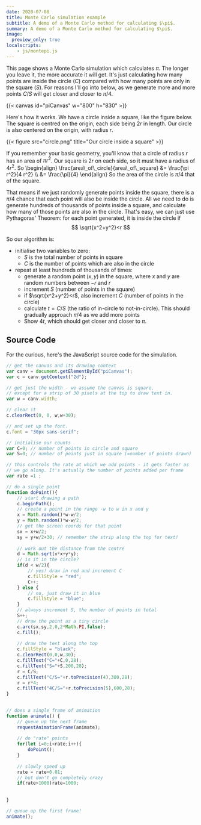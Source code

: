 ```yaml
---
date: 2020-07-08
title: Monte Carlo simulation example
subtitle: A demo of a Monte Carlo method for calculating $\pi$.
summary: A demo of a Monte Carlo method for calculating $\pi$.
image:
  preview_only: true
localscripts:
    - js/montepi.js
---
```

This page shows a Monte Carlo simulation which calculates $\pi$.
The longer you leave it, the more accurate it will get. It's just 
calculating how many points are inside the circle ($C$) compared
with how many points are only in the square ($S$). For reasons I'll
go into below, as we generate more and more points $C/S$ will get
closer and closer to $\pi/4$.

{{< canvas id="piCanvas" w="800" h="830" >}}

Here's how it works. We have a circle inside a square, like the figure
below. The square is centred on the origin,
each side being $2r$ in length. Our circle is also centered
on the origin, with radius $r$. 

{{< figure src="circle.png" title="Our circle inside a square" >}}

If you remember
your basic geometry, you'll know that a circle of radius $r$ has an area
of $\pi r^2$. Our square is $2r$ on each side, so it must have a radius
of $4r^2$. So 
\begin{align}
\frac{area\\_of\\_circle}{area\\_of\\_square}
&= \frac{\pi r^2}{4 r^2} \\\\
&= \frac{\pi}{4}
\end{align}
So the area of the circle is $\pi/4$ that of the square.

That means if we just randomly generate points inside the square, there is 
a $\pi/4$ chance that each point will also be inside the circle. All we need
to do is generate hundreds of thousands of points inside a square,
and calculate how many of those points are also in the circle.
That's easy, we can just use Pythagoras' Theorem: for each
point generated, it is inside the circle if
$$
\sqrt{x^2+y^2}<r
$$

So our algorithm is:
 * initialise two variables to zero:
    * $S$ is the total number of points in square 
    * $C$ is the number of points which are also in the circle
 * repeat at least hundreds of thousands of times:
    * generate a random point $(x,y)$ in the square, where $x$
      and $y$ are random numbers between $-r$ and $r$
    * increment $S$ (number of points in the square)
    * if $\sqrt{x^2+y^2}<r$, also increment $C$ (number of points in the circle)
    * calculate $t=C/S$ (the ratio of in-circle to not-in-circle). 
      This should gradually approach $\pi/4$ as we add more points
    * Show $4t$, which should get closer and closer to $\pi$.


## Source Code
For the curious, here's the JavaScript source code for the simulation.


```js
// get the canvas and its drawing context 
var canv = document.getElementById("piCanvas");
var c = canv.getContext("2d");

// get just the width - we assume the canvas is square,
// except for a strip of 30 pixels at the top to draw text in.
var w = canv.width;

// clear it
c.clearRect(0, 0, w,w+30);

// and set up the font.
c.font = "30px sans-serif";

// initialise our counts
var C=0; // number of points in circle and square
var S=0; // number of points just in square (=number of points drawn)

// this controls the rate at which we add points - it gets faster as 
// we go along. It's actually the number of points added per frame
var rate =1 ;

// do a single point
function doPoint(){
    // start drawing a path
    c.beginPath();
    // create a point in the range -w to w in x and y
    x = Math.random()*w-w/2;
    y = Math.random()*w-w/2;
    // get the screen coords for that point
    sx = x+w/2;
    sy = y+w/2+30; // remember the strip along the top for text!
    
    // work out the distance from the centre
    d = Math.sqrt(x*x+y*y);
    // is it in the circle?
    if(d < w/2){
        // yes! draw in red and increment C
        c.fillStyle = "red";
        C++;
    } else {
        // no, just draw it in blue
        c.fillStyle = "blue";
    }
    // always increment S, the number of points in total
    S++;
    // draw the point as a tiny circle
    c.arc(sx,sy,2,0,2*Math.PI,false);
    c.fill();
    
    // draw the text along the top
    c.fillStyle = "black";
    c.clearRect(0,0,w,30);
    c.fillText("C="+C,0,28);
    c.fillText("S="+S,200,28);
    r = C/S;
    c.fillText("C/S="+r.toPrecision(4),380,28);
    r = r*4;
    c.fillText("4C/S="+r.toPrecision(5),600,28);
}
    

// does a single frame of animation
function animate() {
    // queue up the next frame
    requestAnimationFrame(animate);
    
    // do "rate" points
    for(let i=0;i<rate;i++){
        doPoint();
    }
    
    // slowly speed up
    rate = rate+0.01;
    // but don't go completely crazy
    if(rate>1000)rate=1000;
    
    
}

// queue up the first frame!
animate();
```
